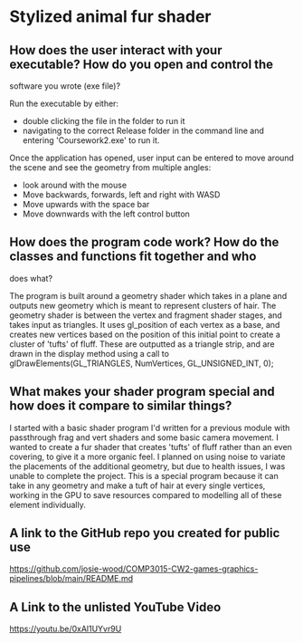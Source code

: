 # Stylized animal fur shader

## How does the user interact with your executable? How do you open and control the
software you wrote (exe file)?

Run the executable by either:
* double clicking the file in the folder to run it
* navigating to the correct Release folder in the command line and entering 'Coursework2.exe' to run it.

Once the application has opened, user input can be entered to move around the scene and see the geometry from multiple angles:

* look around with the mouse
* Move backwards, forwards, left and right with WASD
* Move upwards with the space bar
* Move downwards with the left control button


## How does the program code work? How do the classes and functions fit together and who
does what?

The program is built around a geometry shader which takes in a plane and outputs new geometry which is meant to represent clusters of hair.
The geometry shader is between the vertex and fragment shader stages, and takes input as triangles. It uses gl_position of each vertex as a base, and creates new vertices based on the position of this initial point to create a cluster of 'tufts' of fluff. These are outputted as a triangle strip, and are drawn in the display method using a call to glDrawElements(GL_TRIANGLES, NumVertices, GL_UNSIGNED_INT, 0);

## What makes your shader program special and how does it compare to similar things?

I started with a basic shader program I'd written for a previous module with passthrough frag and vert shaders and some basic camera movement. I wanted to create a fur shader that creates 'tufts' of fluff rather than an even covering, to give it a more organic feel. I planned on using noise to variate the placements of the additional geometry, but due to health issues, I was unable to complete the project.
This is a special program because it can take in any geometry and make a tuft of hair at every single vertices, working in the GPU to save resources compared to modelling all of these element individually.

## A link to the GitHub repo you created for public use

https://github.com/josie-wood/COMP3015-CW2-games-graphics-pipelines/blob/main/README.md

## A Link to the unlisted YouTube Video

https://youtu.be/0xAl1UYvr9U 
